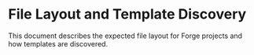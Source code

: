 # File Layout and Template Discovery

This document describes the expected file layout for Forge projects and how templates are discovered.